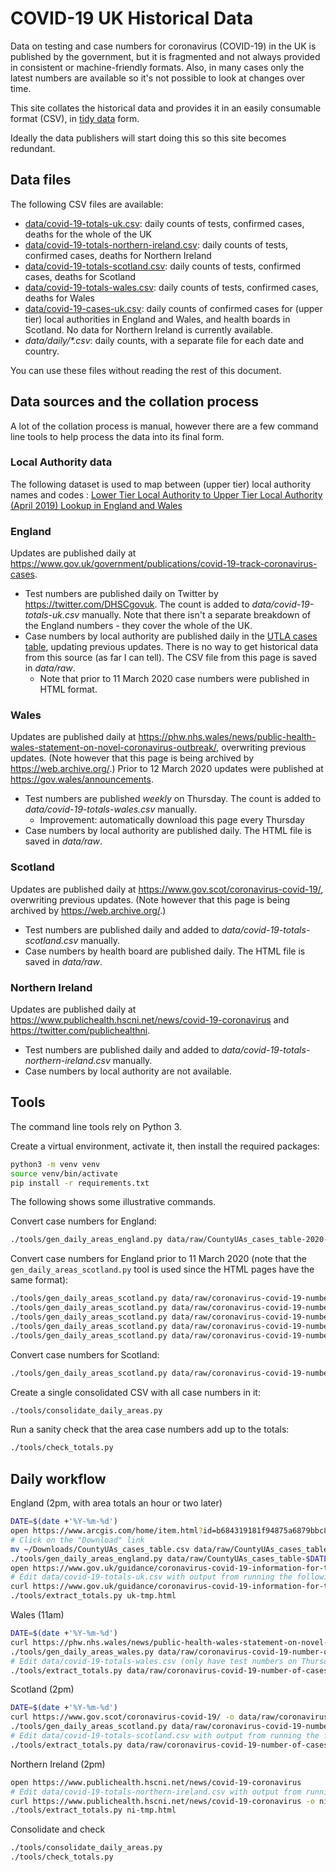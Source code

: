 # COVID-19 UK Historical Data

Data on testing and case numbers for coronavirus (COVID-19) in the UK is published by the government, but it is fragmented and not always provided in consistent or machine-friendly formats. Also, in many cases only the latest numbers are available so it's not possible to look at changes over time.

This site collates the historical data and provides it in an easily consumable format (CSV), in [tidy data](https://en.wikipedia.org/wiki/Tidy_data) form.

Ideally the data publishers will start doing this so this site becomes redundant.

## Data files

The following CSV files are available:

* [data/covid-19-totals-uk.csv](data/covid-19-totals-uk.csv): daily counts of tests, confirmed cases, deaths for the whole of the UK
* [data/covid-19-totals-northern-ireland.csv](data/covid-19-totals-northern-ireland.csv): daily counts of tests, confirmed cases, deaths for Northern Ireland
* [data/covid-19-totals-scotland.csv](data/covid-19-totals-scotland.csv): daily counts of tests, confirmed cases, deaths for Scotland
* [data/covid-19-totals-wales.csv](data/covid-19-totals-wales.csv): daily counts of tests, confirmed cases, deaths for Wales
* [data/covid-19-cases-uk.csv](data/covid-19-cases-uk.csv): daily counts of confirmed cases for (upper tier) local authorities in England and Wales, and health boards in Scotland. No data for Northern Ireland is currently available.
* _data/daily/*.csv_: daily counts, with a separate file for each date and country.

You can use these files without reading the rest of this document.

## Data sources and the collation process

A lot of the collation process is manual, however there are a few command line tools to help process the data into its final form.

### Local Authority data

The following dataset is used to map between (upper tier) local authority names and codes : [Lower Tier Local Authority to Upper Tier Local Authority (April 2019) Lookup in England and Wales](http://geoportal1-ons.opendata.arcgis.com/datasets/lower-tier-local-authority-to-upper-tier-local-authority-april-2019-lookup-in-england-and-wales/data)

### England

Updates are published daily at https://www.gov.uk/government/publications/covid-19-track-coronavirus-cases.

* Test numbers are published daily on Twitter by https://twitter.com/DHSCgovuk. The count is added to _data/covid-19-totals-uk.csv_ manually. Note that there isn't a separate breakdown of the England numbers - they cover the whole of the UK.
* Case numbers by local authority are published daily in the [UTLA cases table](https://www.arcgis.com/home/item.html?id=b684319181f94875a6879bbc833ca3a6), updating previous updates. There is no way to get historical data from this source (as far I can tell). The CSV file from this page is saved in _data/raw_.
    * Note that prior to 11 March 2020 case numbers were published in HTML format.

### Wales

Updates are published daily at https://phw.nhs.wales/news/public-health-wales-statement-on-novel-coronavirus-outbreak/, overwriting previous updates. (Note however that this page is being archived by https://web.archive.org/.) Prior to 12 March 2020 updates were published at https://gov.wales/announcements.

* Test numbers are published _weekly_ on Thursday. The count is added to _data/covid-19-totals-wales.csv_ manually.
    * Improvement: automatically download this page every Thursday
* Case numbers by local authority are published daily. The HTML file is saved in _data/raw_.

### Scotland

Updates are published daily at https://www.gov.scot/coronavirus-covid-19/, overwriting previous updates. (Note however that this page is being archived by https://web.archive.org/.)

* Test numbers are published daily and added to _data/covid-19-totals-scotland.csv_ manually.
* Case numbers by health board are published daily. The HTML file is saved in _data/raw_. 

### Northern Ireland

Updates are published daily at https://www.publichealth.hscni.net/news/covid-19-coronavirus and https://twitter.com/publichealthni.

* Test numbers are published daily and added to _data/covid-19-totals-northern-ireland.csv_ manually.
* Case numbers by local authority are not available.

## Tools

The command line tools rely on Python 3.

Create a virtual environment, activate it, then install the required packages:

```bash
python3 -m venv venv
source venv/bin/activate
pip install -r requirements.txt 
```

The following shows some illustrative commands.

Convert case numbers for England:

```bash
./tools/gen_daily_areas_england.py data/raw/CountyUAs_cases_table-2020-03-11.csv data/daily/covid-19-cases-2020-03-11-england.csv
```

Convert case numbers for England prior to 11 March 2020 (note that the `gen_daily_areas_scotland.py` tool is used since the HTML pages have the same format):
```bash
./tools/gen_daily_areas_scotland.py data/raw/coronavirus-covid-19-number-of-cases-in-england-2020-03-05.html data/daily/covid-19-cases-2020-03-05-england.csv
./tools/gen_daily_areas_scotland.py data/raw/coronavirus-covid-19-number-of-cases-in-england-2020-03-07.html data/daily/covid-19-cases-2020-03-07-england.csv
./tools/gen_daily_areas_scotland.py data/raw/coronavirus-covid-19-number-of-cases-in-england-2020-03-08.html data/daily/covid-19-cases-2020-03-08-england.csv
./tools/gen_daily_areas_scotland.py data/raw/coronavirus-covid-19-number-of-cases-in-england-2020-03-09.html data/daily/covid-19-cases-2020-03-09-england.csv
./tools/gen_daily_areas_scotland.py data/raw/coronavirus-covid-19-number-of-cases-in-england-2020-03-10.html data/daily/covid-19-cases-2020-03-10-england.csv

```

Convert case numbers for Scotland:
```bash
./tools/gen_daily_areas_scotland.py data/raw/coronavirus-covid-19-number-of-cases-in-scotland-2020-03-12.html data/daily/covid-19-cases-2020-03-12-scotland.csv
```

Create a single consolidated CSV with all case numbers in it:
```bash
./tools/consolidate_daily_areas.py
```

Run a sanity check that the area case numbers add up to the totals:
```bash
./tools/check_totals.py
```

## Daily workflow

England (2pm, with area totals an hour or two later)
```bash
DATE=$(date +'%Y-%m-%d')
open https://www.arcgis.com/home/item.html?id=b684319181f94875a6879bbc833ca3a6
# Click on the "Download" link
mv ~/Downloads/CountyUAs_cases_table.csv data/raw/CountyUAs_cases_table-$DATE.csv
./tools/gen_daily_areas_england.py data/raw/CountyUAs_cases_table-$DATE.csv data/daily/covid-19-cases-$DATE-england.csv
open https://www.gov.uk/guidance/coronavirus-covid-19-information-for-the-public#number-of-cases
# Edit data/covid-19-totals-uk.csv with output from running the following (double check numbers)
curl https://www.gov.uk/guidance/coronavirus-covid-19-information-for-the-public -o uk-tmp.html
./tools/extract_totals.py uk-tmp.html
```

Wales (11am)
```bash
DATE=$(date +'%Y-%m-%d')
curl https://phw.nhs.wales/news/public-health-wales-statement-on-novel-coronavirus-outbreak/ -o data/raw/coronavirus-covid-19-number-of-cases-in-wales-$DATE.html
./tools/gen_daily_areas_wales.py data/raw/coronavirus-covid-19-number-of-cases-in-wales-$DATE.html data/daily/covid-19-cases-$DATE-wales.csv
# Edit data/covid-19-totals-wales.csv (only have test numbers on Thursdays, leave column blank on other days)
./tools/extract_totals.py data/raw/coronavirus-covid-19-number-of-cases-in-wales-$DATE.html
```

Scotland (2pm)
```bash
DATE=$(date +'%Y-%m-%d')
curl https://www.gov.scot/coronavirus-covid-19/ -o data/raw/coronavirus-covid-19-number-of-cases-in-scotland-$DATE.html
./tools/gen_daily_areas_scotland.py data/raw/coronavirus-covid-19-number-of-cases-in-scotland-$DATE.html data/daily/covid-19-cases-$DATE-scotland.csv
# Edit data/covid-19-totals-scotland.csv with output from running the following (double check numbers)
./tools/extract_totals.py data/raw/coronavirus-covid-19-number-of-cases-in-scotland-$DATE.html
```

Northern Ireland (2pm)
```bash
open https://www.publichealth.hscni.net/news/covid-19-coronavirus
# Edit data/covid-19-totals-northern-ireland.csv with output from running the following (double check numbers)
curl https://www.publichealth.hscni.net/news/covid-19-coronavirus -o ni-tmp.html
./tools/extract_totals.py ni-tmp.html
```

Consolidate and check
```bash
./tools/consolidate_daily_areas.py
./tools/check_totals.py
```
